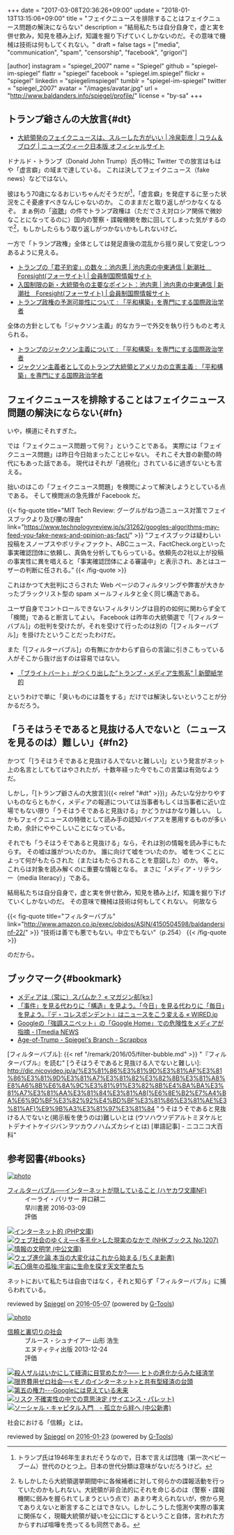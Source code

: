 +++
date = "2017-03-08T20:36:26+09:00"
update = "2018-01-13T13:15:06+09:00"
title = "フェイクニュースを排除することはフェイクニュース問題の解決にならない"
description = "結局私たちは自分自身で，虚と実を併せ飲み，知見を積み上げ，知識を掘り下げていくしかないのだ。その意味で機械は技術は何もしてくれない。"
draft = false
tags = ["media", "communication", "spam", "censorship", "facebook", "grigori"]

[author]
  instagram = "spiegel_2007"
  name = "Spiegel"
  github = "spiegel-im-spiegel"
  flattr = "spiegel"
  facebook = "spiegel.im.spiegel"
  flickr = "spiegel"
  linkedin = "spiegelimspiegel"
  tumblr = "spiegel-im-spiegel"
  twitter = "spiegel_2007"
  avatar = "/images/avatar.jpg"
  url = "http://www.baldanders.info/spiegel/profile/"
  license = "by-sa"
+++

## トランプ爺さんの大放言{#dt}

- [大統領発のフェイクニュースは、スルーした方がいい | 冷泉彰彦 | コラム＆ブログ | ニューズウィーク日本版 オフィシャルサイト](http://www.newsweekjapan.jp/reizei/2017/03/post-900.php)

ドナルド・トランプ（Donald John Trump）氏の特に Twitter での放言はもはや「虚言癖」の域まで達している。
これは決してフェイクニュース（fake news）などではない。

彼はもう70歳になるおじいちゃんだそうだが[^dt1]，「虚言癖」を発症するに至った状況をこそ憂慮すべきなんじゃないのか。
このままだと取り返しがつかなくなるぞ。
まぁ例の「[盗聴](http://jp.wsj.com/articles/SB10681214028215414391304583004841325255924 "トランプ氏「盗聴」発言、FBIが反証するよう働きかけ - WSJ")」の件でトランプ政権は（ただでさえ対ロシア関係で微妙なことになってるのに）国内の警察・諜報機関を敵に回してしまった気がするので[^dt2]，もしかしたらもう取り返しがつかないかもしれないけど。

[^dt1]: トランプ氏は1946年生まれだそうなので，日本で言えば団塊（第一次ベビーブーム）世代のひとつ上。日本の世代分類は意味がないだろうけど。
[^dt2]: もしかしたら大統領選挙期間中に各候補者に対して何らかの諜報活動を行っていたのかもしれない。大統領が非合法的にそれを命じるのは（警察・諜報機関に弱みを握られてしまうという点で）あまり考えられないが，傍から見てありえないと断言することはできない。しかしこうした憶測や実際の事実に関係なく，現職大統領が疑いを公に口にするということ自体，言われた方からすれば喧嘩を売ってるも同然である。

一方で「トランプ政権」全体としては発足直後の混乱から揺り戻して安定しつつあるように見える。

- [トランプの「君子豹変」の数々：池内恵 | 池内恵の中東通信 | 新潮社　Foresight(フォーサイト) | 会員制国際情報サイト](http://www.fsight.jp/articles/-/42047)
- [入国制限の新・大統領令の主要なポイント：池内恵 | 池内恵の中東通信 | 新潮社　Foresight(フォーサイト) | 会員制国際情報サイト](http://www.fsight.jp/articles/-/42076)
- [トランプ政権の予測可能性について : 「平和構築」を専門にする国際政治学者](http://shinodahideaki.blog.jp/archives/14692997.html)

全体の方針としても「ジャクソン主義」的なカラーで外交を執り行うものと考えられる。

- [トランプのジャクソン主義について : 「平和構築」を専門にする国際政治学者](http://shinodahideaki.blog.jp/archives/13232921.html)
- [ジャクソン主義者としてのトランプ大統領とアメリカの立憲主義 : 「平和構築」を専門にする国際政治学者](http://shinodahideaki.blog.jp/archives/13278018.html)

## フェイクニュースを排除することはフェイクニュース問題の解決にならない{#fn}

いや，横道にそれすぎた。

では「フェイクニュース問題って何？」ということである。
実際には「フェイクニュース問題」は昨日今日始まったことじゃない。
それこそ大昔の新聞の時代にもあった話である。
現代はそれが「過視化」されているに過ぎないとも言える。

拙いのはこの「フェイクニュース問題」を検閲によって解決しようとしている点である。
そして検閲派の急先鋒が Facebook だ。

{{< fig-quote title="MIT Tech Review: グーグルがねつ造ニュース対策でフェイスブックより及び腰の理由" link="https://www.technologyreview.jp/s/31262/googles-algorithms-may-feed-you-fake-news-and-opinion-as-fact/" >}}
<q>フェイスブックは疑わしい投稿をスノープスやポリティファクト、ABCニュース、FactCheck.orgといった事実確認団体に依頼し、真偽を分析してもらっている。依頼先の2社以上が投稿の事実性に異を唱えると「事実確認団体による審議中」と表示され、あとはユーザーの判断に任される。</q>
{{< /fig-quote >}}

これはかつて大批判にさらされた Web ページのフィルタリングや弊害が大きかったブラックリスト型の spam メールフィルタと全く同じ構造である。

ユーザ自身でコントロールできないフィルタリングは目的の如何に関わらず全て「検閲」であると断言してよい。
Facebook は昨年の大統領選で「[フィルターバブル]」の批判を受けたが，それを受けて行ったのは別の「[フィルターバブル]」を掛けたということだったわけだ。

また「[フィルターバブル]」の有無にかかわらず自らの言論に引きこもっている人がそこから抜け出すのは容易ではない。

- [「ブライトバート」がつくり出した”トランプ・メディア生態系” | 新聞紙学的](https://kaztaira.wordpress.com/2017/03/04/%e3%80%8c%e3%83%96%e3%83%a9%e3%82%a4%e3%83%88%e3%83%90%e3%83%bc%e3%83%88%e3%80%8d%e3%81%8c%e3%81%a4%e3%81%8f%e3%82%8a%e5%87%ba%e3%81%97%e3%81%9f%e3%83%88%e3%83%a9%e3%83%b3%e3%83%97%e3%83%bb%e3%83%a1/)

というわけで単に「臭いものには蓋をする」だけでは解決しないということが分かるだろう。

## 「うそはうそであると見抜ける人でないと（ニュースを見るのは）難しい」{#fn2}

かつて「[うそはうそであると見抜ける人でないと難しい]」という発言がネット上の名言としてもてはやされたが，十数年経った今でもこの言葉は有効なようだ。

しかし，「[トランプ爺さんの大放言]({{< relref "#dt" >}})」みたいな分かりやすいものならともかく，メディアの報道については当事者もしくは当事者に近い立場でもない限り「うそはうそであると見抜ける」かどうかはかなり難しい。
しかもフェイクニュースの特徴として読み手の認知バイアスを悪用するものが多いため，余計にややこしいことになっている。

それでも「うそはうそであると見抜ける」なら，それは別の情報を読み手にもたらす。
その嘘は誰がついたのか。
誰に向けて嘘をついたのか。
嘘をつくことによって何がもたらされた（またはもたらされることを意図した）のか。
等々。
これらは対象を読み解くのに重要な情報となる。
まさに「メディア・リテラシー（media literacy）」である。

結局私たちは自分自身で，虚と実を併せ飲み，知見を積み上げ，知識を掘り下げていくしかないのだ。
その意味で機械は技術は何もしてくれない。
何故なら

{{< fig-quote title="フィルターバブル" link="http://www.amazon.co.jp/exec/obidos/ASIN/4150504598/baldandersinf-22/" >}}
<q>技術は善でも悪でもない。中立でもない</q>（p.254）
{{< /fig-quote >}}

のだから。

## ブックマーク{#bookmark}

- [メディアは（常に）スパムか？ « マガジン航[kɔː]](http://magazine-k.jp/2016/01/25/spam-and-media/)
- [「事件」を見る代わりに「構造」を見よう。「今日」を見る代わりに「毎日」を見よう。『デ・コレスポンデント』はニュースをこう変える « WIRED.jp](http://wired.jp/special/2017/de-correspondent/)
- [Googleの「強調スニペット」の「Google Home」での危険性をメディアが指摘 - ITmedia NEWS](http://www.itmedia.co.jp/news/articles/1703/06/news076.html)
- [Age-of-Trump - Spiegel's Branch - Scrapbox](https://scrapbox.io/spiegel-branch/Age-of-Trump)

[フィルターバブル]: {{< ref "/remark/2016/05/filter-bubble.md" >}} "『フィルターバブル』を読む"
[うそはうそであると見抜ける人でないと難しい]: http://dic.nicovideo.jp/a/%E3%81%86%E3%81%9D%E3%81%AF%E3%81%86%E3%81%9D%E3%81%A7%E3%81%82%E3%82%8B%E3%81%A8%E8%A6%8B%E6%8A%9C%E3%81%91%E3%82%8B%E4%BA%BA%E3%81%A7%E3%81%AA%E3%81%84%E3%81%A8(%E6%8E%B2%E7%A4%BA%E6%9D%BF%E3%82%92%E4%BD%BF%E3%81%86%E3%81%AE%E3%81%AF)%E9%9B%A3%E3%81%97%E3%81%84 "うそはうそであると見抜ける人でないと(掲示板を使うのは)難しいとは (ウソハウソデアルトミヌケルヒトデナイトケイジバンヲツカウノハムズカシイとは) [単語記事] - ニコニコ大百科"

## 参考図書{#books}

<div class="hreview" ><a class="item url" href="http://www.amazon.co.jp/exec/obidos/ASIN/4150504598/baldandersinf-22/"><img src="http://ecx.images-amazon.com/images/I/41UdjkE4OpL._SL160_.jpg" alt="photo" class="photo"  /></a><dl ><dt class="fn"><a class="item url" href="http://www.amazon.co.jp/exec/obidos/ASIN/4150504598/baldandersinf-22/">フィルターバブル──インターネットが隠していること (ハヤカワ文庫NF)</a></dt><dd>イーライ・パリサー 井口耕二 </dd><dd>早川書房 2016-03-09</dd><dd>評価<abbr class="rating" title="4"><img src="http://g-images.amazon.com/images/G/01/detail/stars-4-0.gif" alt="" /></abbr> </dd></dl><p class="similar"><a href="http://www.amazon.co.jp/exec/obidos/ASIN/4569762468/baldandersinf-22/" target="_top"><img src="http://images.amazon.com/images/P/4569762468.09._SCTHUMBZZZ_.jpg"  alt="インターネット的 (PHP文庫)"  /></a> <a href="http://www.amazon.co.jp/exec/obidos/ASIN/4140912073/baldandersinf-22/" target="_top"><img src="http://images.amazon.com/images/P/4140912073.09._SCTHUMBZZZ_.jpg"  alt="ウェブ社会のゆくえ―<多孔化>した現実のなかで (NHKブックス No.1207)"  /></a> <a href="http://www.amazon.co.jp/exec/obidos/ASIN/4122033985/baldandersinf-22/" target="_top"><img src="http://images.amazon.com/images/P/4122033985.09._SCTHUMBZZZ_.jpg"  alt="情報の文明学 (中公文庫)"  /></a> <a href="http://www.amazon.co.jp/exec/obidos/ASIN/4480062858/baldandersinf-22/" target="_top"><img src="http://images.amazon.com/images/P/4480062858.09._SCTHUMBZZZ_.jpg"  alt="ウェブ進化論 本当の大変化はこれから始まる (ちくま新書)"  /></a> <a href="http://www.amazon.co.jp/exec/obidos/ASIN/4152096098/baldandersinf-22/" target="_top"><img src="http://images.amazon.com/images/P/4152096098.09._SCTHUMBZZZ_.jpg"  alt="五〇億年の孤独:宇宙に生命を探す天文学者たち"  /></a> </p>
<p class="description">ネットにおいて私たちは自由ではなく，それと知らず「フィルターバブル」に捕らわれている。</p>
<p class="gtools" >reviewed by <a href='#maker' class='reviewer'>Spiegel</a> on <abbr class="dtreviewed" title="2016-05-07">2016-05-07</abbr> (powered by <a href="http://www.goodpic.com/mt/aws/index.html" >G-Tools</a>)</p>
</div>

<div class="hreview" ><a class="item url" href="http://www.amazon.co.jp/exec/obidos/ASIN/4757143044/baldandersinf-22/"><img src="http://ecx.images-amazon.com/images/I/413qoSjODUL._SL160_.jpg" alt="photo" class="photo"  /></a><dl ><dt class="fn"><a class="item url" href="http://www.amazon.co.jp/exec/obidos/ASIN/4757143044/baldandersinf-22/">信頼と裏切りの社会</a></dt><dd>ブルース・シュナイアー 山形 浩生 </dd><dd>エヌティティ出版 2013-12-24</dd><dd>評価<abbr class="rating" title="5"><img src="http://g-images.amazon.com/images/G/01/detail/stars-5-0.gif" alt="" /></abbr> </dd></dl><p class="similar"><a href="http://www.amazon.co.jp/exec/obidos/ASIN/4622078007/baldandersinf-22/" target="_top"><img src="http://images.amazon.com/images/P/4622078007.09._SCTHUMBZZZ_.jpg"  alt="殺人ザルはいかにして経済に目覚めたか?―― ヒトの進化からみた経済学"  /></a> <a href="http://www.amazon.co.jp/exec/obidos/ASIN/4140816872/baldandersinf-22/" target="_top"><img src="http://images.amazon.com/images/P/4140816872.09._SCTHUMBZZZ_.jpg"  alt="限界費用ゼロ社会―<モノのインターネット>と共有型経済の台頭"  /></a> <a href="http://www.amazon.co.jp/exec/obidos/ASIN/4478017883/baldandersinf-22/" target="_top"><img src="http://images.amazon.com/images/P/4478017883.09._SCTHUMBZZZ_.jpg"  alt="第五の権力---Googleには見えている未来"  /></a> <a href="http://www.amazon.co.jp/exec/obidos/ASIN/4621089188/baldandersinf-22/" target="_top"><img src="http://images.amazon.com/images/P/4621089188.09._SCTHUMBZZZ_.jpg"  alt="リスク 不確実性の中での意思決定 (サイエンス・パレット)"  /></a> <a href="http://www.amazon.co.jp/exec/obidos/ASIN/412102138X/baldandersinf-22/" target="_top"><img src="http://images.amazon.com/images/P/412102138X.09._SCTHUMBZZZ_.jpg"  alt="ソーシャル・キャピタル入門　- 孤立から絆へ (中公新書)"  /></a> </p>
<p class="description">社会における「信頼」とは。</p>
<p class="gtools" >reviewed by <a href='#maker' class='reviewer'>Spiegel</a> on <abbr class="dtreviewed" title="2016-01-23">2016-01-23</abbr> (powered by <a href="http://www.goodpic.com/mt/aws/index.html" >G-Tools</a>)</p>
</div>
